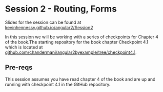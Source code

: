 # Session 2 - Routing, Forms

Slides for the session can be found at [kevinhennessy.github.io/angular2/Session2](http://kevinhennessy.github.io/angular2/Session2)

In this session we will be working with a series of checkpoints for Chapter 4 of the book.The starting repository for the book chapter Checkpoint 4.1 which is located at [github.com/chandermani/angular2byexample/tree/checkpoint4.1](https://github.com/chandermani/angular2byexample/tree/checkpoint4.1). 

## Pre-reqs
This session assumes you have read chapter 4 of the book and are up and running with checkpoint 4.1 in the GitHub repository.


